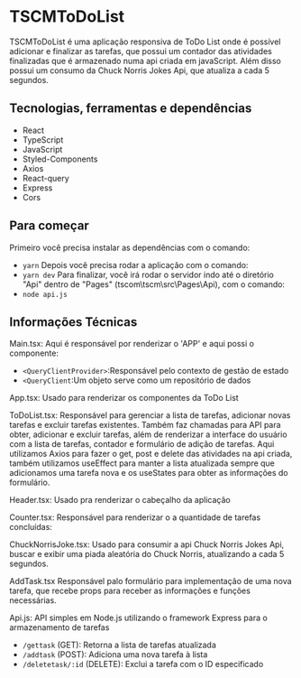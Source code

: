 # TSCMToDoList

TSCMToDoList é uma aplicação responsiva de ToDo List onde é possível adicionar e finalizar as tarefas, que possui um contador das atividades finalizadas que é armazenado numa api criada em javaScript.  Além disso possui um consumo da Chuck Norris Jokes Api, que atualiza a cada 5 segundos.

## Tecnologias, ferramentas e dependências

- React
- TypeScript
- JavaScript
- Styled-Components
- Axios
- React-query
- Express
- Cors

## Para começar

Primeiro você precisa instalar as dependências com o comando:
- `yarn`
Depois você precisa rodar a aplicação com o comando:
- `yarn dev`
Para finalizar, você irá rodar o servidor indo até o diretório "Api" dentro de "Pages" (tscom\tscm\src\Pages\Api), com o comando:
- `node api.js`

## Informações Técnicas

Main.tsx:
Aqui é responsável por renderizar o 'APP' e aqui possi o componente:
- `<QueryClientProvider>`:Responsável pelo contexto de gestão de estado
- `<QueryClient`:Um objeto serve como um repositório de dados 

App.tsx:
Usado para renderizar os componentes da ToDo List

ToDoList.tsx:
Responsável para gerenciar a lista de tarefas, adicionar novas tarefas e excluir tarefas existentes. Também faz chamadas para API para obter, adicionar e excluir tarefas, além de renderizar a interface do usuário com a lista de tarefas, contador e formulário de adição de tarefas.
Aqui utilizamos Axios para fazer o get, post e delete das atividades na api criada, também utilizamos useEffect para manter a lista atualizada sempre que adicionamos uma tarefa nova e os useStates para obter as informações do formulário.

Header.tsx:
Usado pra renderizar o cabeçalho da aplicação

Counter.tsx:
Responsável para renderizar o a quantidade de tarefas concluídas:

ChuckNorrisJoke.tsx:
Usado para consumir a api Chuck Norris Jokes Api, buscar e exibir uma piada aleatória do Chuck Norris, atualizando a cada 5 segundos.

AddTask.tsx
Responsável palo formulário para implementação de uma nova tarefa, que recebe props para receber as informações e funções necessárias.

Api.js:
API simples em Node.js utilizando o framework Express para o armazenamento de tarefas 
- `/gettask` (GET): Retorna a lista de tarefas atualizada
- `/addtask` (POST): Adiciona uma nova tarefa à lista
- `/deletetask/:id` (DELETE): Exclui a tarefa com o ID especificado
